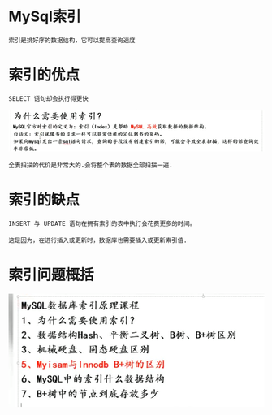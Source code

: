 # MySql索引

    索引是排好序的数据结构，它可以提高查询速度

# 索引的优点

    SELECT 语句却会执行得更快
    
![](../pics/使用索引的好处.png)

    全表扫描的代价是非常大的.会将整个表的数据全部扫描一遍.

# 索引的缺点

    INSERT 与 UPDATE 语句在拥有索引的表中执行会花费更多的时间。
    
    这是因为，在进行插入或更新时，数据库也需要插入或更新索引值.

# 索引问题概括

![](../pics/mysql索引问题概括.png)